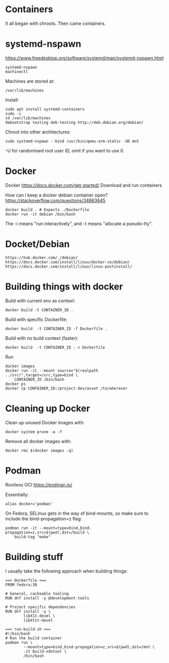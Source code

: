 # Containers
It all began with chroots. Then came containers.

# systemd-nspawn
https://www.freedesktop.org/software/systemd/man/systemd-nspawn.html

    systemd-nspawn
    machinectl

Machines are stored at:

    /var/lib/machines

Install:

    sudo apt install systemd-containers
    sudo -i
    cd /var/lib/machines
    debootstrap testing deb-testing http://deb.debian.org/debian/

Chroot into other architectures:

    sudo systemd-nspawn --bind /usr/bin/qemu-arm-static -UD mnt

-U for randomised root user ID, omit if you want to use 0.

# Docker
Docker https://docs.docker.com/get-started/
Download and run containers

How can I keep a docker debian container open?
https://stackoverflow.com/questions/34863645

    docker build . # Expects ./Dockerfile
    docker run -it debian /bin/bash

The -i means "run interactively", and -t means "allocate a pseudo-tty".

# Docket/Debian

    https://hub.docker.com/_/debian/
    https://docs.docker.com/install/linux/docker-ce/debian/
    https://docs.docker.com/install/linux/linux-postinstall/

# Building things with docker
Build with current env as context:

    docker build -t CONTAINER_ID .

Build with specific Dockerfile:

    docker build  -t CONTAINER_ID -f Dockerfile .

Build with no build context (faster):

    docker build  -t CONTAINER_ID - < Dockerfile

Run

    docker images
    docker run -it --mount source="$(realpath ../src)",target=/src,type=bind \
        CONTAINER_ID /bin/bash
    docker ps
    docker cp CONTAINER_ID:/project-dev/asset /to/wherever


# Cleaning up Docker
Clean up unused Docker images with:

    docker system prune -a -f

Remove all docker images with:

    docker rmi $(docker images -q)

# Podman
Rootless OCI https://podman.io/

Essentially:

    alias docker='podman'

On Fedora, SELinux gets in the way of bind-mounts, so make sure to include the
bind-propagation=z flag:

    podman run -it --mount=type=bind,bind-propagation=z,src=$(pwd),dst=/build \
        build-tag "make"

# Building stuff
I usually take the following approach when building things:

    ==> Dockerfile <==
    FROM fedora:30

    # General, cacheable tooling
    RUN dnf install -y @development-tools

    # Project specific dependencies
    RUN dnf install -y \
            libX11-devel \
            libXtst-devel

    ==> run-build.sh <==
    #!/bin/bash
    # Run the build container
    podman run \
            --mount=type=bind,bind-propagation=z,src=$(pwd),dst=/mnt \
            -it build-xdotool \
            /bin/bash
